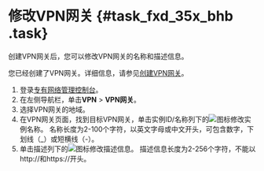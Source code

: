 # 修改VPN网关 {#task_fxd_35x_bhb .task}

创建VPN网关后，您可以修改VPN网关的名称和描述信息。

您已经创建了VPN网关。详细信息，请参见[创建VPN网关](cn.zh-CN/用户指南/管理VPN网关/创建VPN网关.md#)。

1.  登录[专有网络管理控制台](https://vpcnext.console.aliyun.com/nat/)。
2.  在左侧导航栏，单击**VPN** \> **VPN网关**。
3.  选择VPN网关的地域。
4.  在VPN网关页面，找到目标VPN网关，单击实例ID/名称列下的![](http://static-aliyun-doc.oss-cn-hangzhou.aliyuncs.com/assets/img/136867/156082775247364_zh-CN.png)图标修改实例名称。 名称长度为2-100个字符，以英文字母或中文开头，可包含数字，下划线（\_）或短横线（-）。
5.  单击描述列下的![](http://static-aliyun-doc.oss-cn-hangzhou.aliyuncs.com/assets/img/136867/156082775240834_zh-CN.png)图标修改描述信息。 描述信息长度为2-256个字符，不能以http://和https://开头。

